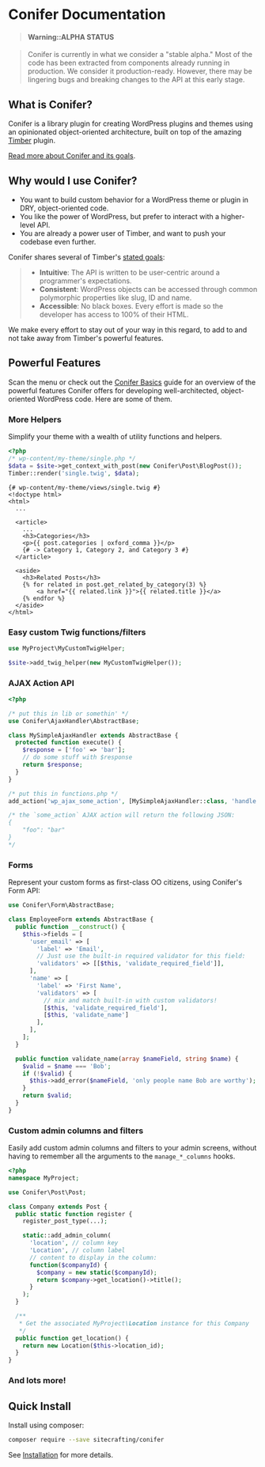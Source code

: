 # Conifer Documentation

<div class="conifer-banner"></div>

> #### Warning::ALPHA STATUS

> Conifer is currently in what we consider a "stable alpha." Most of the code has been extracted from components already running in production. We consider it production-ready. However, there may be lingering bugs and breaking changes to the API at this early stage.

## What is Conifer?

Conifer is a library plugin for creating WordPress plugins and themes using an opinionated object-oriented architecture, built on top of the amazing [Timber](https://timber.github.io/docs/) plugin.

[Read more about Conifer and its goals](https://www.coniferplug.in/getting-started/what-is-conifer).

## Why would I use Conifer?

- You want to build custom behavior for a WordPress theme or plugin in DRY, object-oriented code.
- You like the power of WordPress, but prefer to interact with a higher-level API.
- You are already a power user of Timber, and want to push your codebase even further.

Conifer shares several of Timber's [stated goals](https://github.com/timber/timber#mission-statement):

> * **Intuitive**: The API is written to be user-centric around a programmer's expectations.
> * **Consistent**: WordPress objects can be accessed through common polymorphic properties like slug, ID and name.
> * **Accessible**: No black boxes. Every effort is made so the developer has access to 100% of their HTML.

We make every effort to stay out of your way in this regard, to add to and not take away from Timber's powerful features.

## Powerful Features

Scan the menu or check out the [Conifer Basics](/basics.md) guide for an overview of the powerful features Conifer offers for developing well-architected, object-oriented WordPress code. Here are some of them.

### More Helpers

Simplify your theme with a wealth of utility functions and helpers.

```php
<?php
/* wp-content/my-theme/single.php */
$data = $site->get_context_with_post(new Conifer\Post\BlogPost());
Timber::render('single.twig', $data);
```

```twig
{# wp-content/my-theme/views/single.twig #}
<!doctype html>
<html>
  ...
  
  <article>
  	...
    <h3>Categories</h3>
    <p>{{ post.categories | oxford_comma }}</p>
    {# -> Category 1, Category 2, and Category 3 #}
  </article>
  
  <aside>
  	<h3>Related Posts</h3>
  	{% for related in post.get_related_by_category(3) %}
  		<a href="{{ related.link }}">{{ related.title }}</a>
  	{% endfor %}
  </aside>
</html>	
```

### Easy custom Twig functions/filters

```php
use MyProject\MyCustomTwigHelper;

$site->add_twig_helper(new MyCustomTwigHelper());
```

### AJAX Action API

```php
<?php

/* put this in lib or somethin' */
use Conifer\AjaxHandler\AbstractBase;

class MySimpleAjaxHandler extends AbstractBase {
  protected function execute() {
    $response = ['foo' => 'bar'];
    // do some stuff with $response
    return $response;
  }
}

/* put this in functions.php */
add_action('wp_ajax_some_action', [MySimpleAjaxHandler::class, 'handle']);

/* the `some_action` AJAX action will return the following JSON:
{
	"foo": "bar"
}
*/

```

### Forms

Represent your custom forms as first-class OO citizens, using Conifer's Form API:

```php
use Conifer\Form\AbstractBase;

class EmployeeForm extends AbstractBase {
  public function __construct() {
    $this->fields = [
      'user_email' => [
        'label' => 'Email',
        // Just use the built-in required validator for this field:
        'validators' => [[$this, 'validate_required_field']],
      ],
      'name' => [
        'label' => 'First Name',
        'validators' => [
          // mix and match built-in with custom validators!
          [$this, 'validate_required_field'],
          [$this, 'validate_name']
        ],
      ],
    ];
  }

  public function validate_name(array $nameField, string $name) {
    $valid = $name === 'Bob';
    if (!$valid) {
      $this->add_error($nameField, 'only people name Bob are worthy');
    }
    return $valid;
  }
}
```

### Custom admin columns and filters

Easily add custom admin columns and filters to your admin screens, without having to remember all the arguments to the `manage_*_columns` hooks.

```php
<?php
namespace MyProject;  

use Conifer\Post\Post;

class Company extends Post {
  public static function register {
    register_post_type(...);

    static::add_admin_column(
      'location', // column key
      'Location', // column label
      // content to display in the column:
      function($companyId) {
        $company = new static($companyId);
        return $company->get_location()->title();
      }
    );
  }

  /**
   * Get the associated MyProject\Location instance for this Company
   */
  public function get_location() {
    return new Location($this->location_id);
  }
}

```

### And lots more!

## Quick Install

Install using composer:

```bash
composer require --save sitecrafting/conifer
```

See [Installation](https://www.coniferplug.in/getting-started/installation) for more details.
